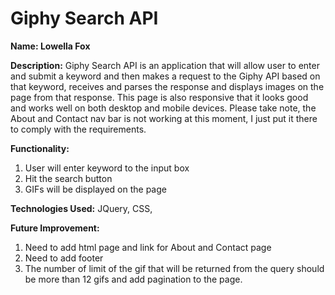 # Giphy Search API

**Name: Lowella Fox**

**Description:** Giphy Search API is an application that will allow user to enter and submit a keyword and then makes a request to the Giphy API based on that keyword, receives and parses the response and displays images on the page from that response. This page is also responsive that it looks good and works well on both desktop and mobile devices. Please take note, the About and Contact nav bar is not working at this moment, I just put it there to comply with the requirements.

**Functionality:** 
1.	User will enter keyword to the input box
2.	Hit the search button
3.	GIFs will be displayed on the page

**Technologies Used:** JQuery, CSS,  

**Future Improvement:**
1. Need to add html page and link for About and Contact page
2. Need to add footer
3. The number of limit of the gif that will be returned from the query should be more than 12 gifs and add pagination to the page.
